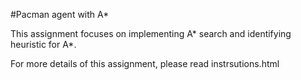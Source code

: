 #Pacman agent with A*

This assignment focuses on implementing A* search and identifying heuristic for A*.

For more details of this assignment, please read instrsutions.html
